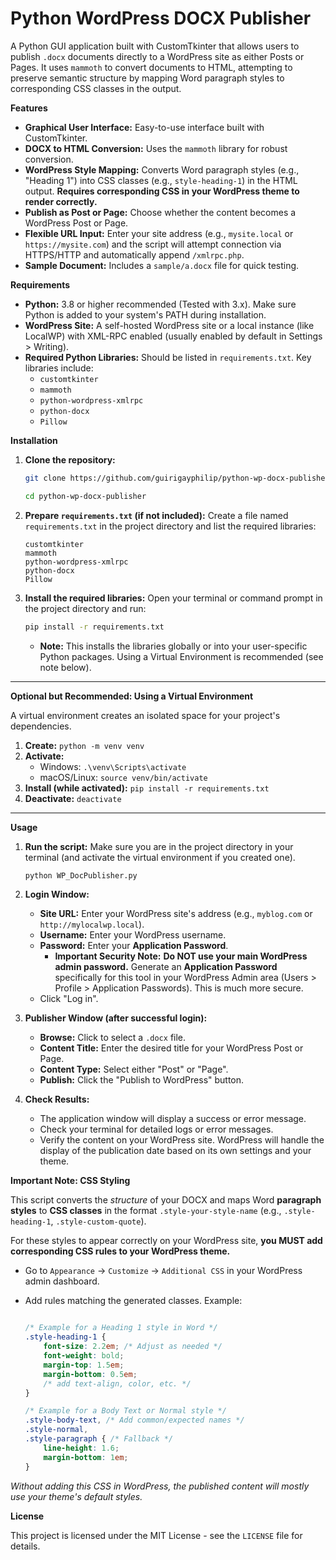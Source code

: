 # Python WordPress DOCX Publisher

A Python GUI application built with CustomTkinter that allows users to publish `.docx` documents directly to a WordPress site as either Posts or Pages. It uses `mammoth` to convert documents to HTML, attempting to preserve semantic structure by mapping Word paragraph styles to corresponding CSS classes in the output.

**Features**

*   **Graphical User Interface:** Easy-to-use interface built with CustomTkinter.
*   **DOCX to HTML Conversion:** Uses the `mammoth` library for robust conversion.
*   **WordPress Style Mapping:** Converts Word paragraph styles (e.g., "Heading 1") into CSS classes (e.g., `style-heading-1`) in the HTML output. **Requires corresponding CSS in your WordPress theme to render correctly.**
*   **Publish as Post or Page:** Choose whether the content becomes a WordPress Post or Page.
*   **Flexible URL Input:** Enter your site address (e.g., `mysite.local` or `https://mysite.com`) and the script will attempt connection via HTTPS/HTTP and automatically append `/xmlrpc.php`.
*   **Sample Document:** Includes a `sample/a.docx` file for quick testing.

**Requirements**

*   **Python:** 3.8 or higher recommended (Tested with 3.x). Make sure Python is added to your system's PATH during installation.
*   **WordPress Site:** A self-hosted WordPress site or a local instance (like LocalWP) with XML-RPC enabled (usually enabled by default in Settings > Writing).
*   **Required Python Libraries:** Should be listed in `requirements.txt`. Key libraries include:
    *   `customtkinter`
    *   `mammoth`
    *   `python-wordpress-xmlrpc`
    *   `python-docx`
    *   `Pillow`

**Installation**

1.  **Clone the repository:**
    ```bash
    git clone https://github.com/guirigayphilip/python-wp-docx-publisher.git

    cd python-wp-docx-publisher
    ```

2.  **Prepare `requirements.txt` (if not included):**
    Create a file named `requirements.txt` in the project directory and list the required libraries:
    ```
    customtkinter
    mammoth
    python-wordpress-xmlrpc
    python-docx
    Pillow
    ```

3.  **Install the required libraries:**
    Open your terminal or command prompt in the project directory and run:
    ```bash
    pip install -r requirements.txt
    ```
    *   **Note:** This installs the libraries globally or into your user-specific Python packages. Using a Virtual Environment is recommended (see note below).

---

**Optional but Recommended: Using a Virtual Environment**

A virtual environment creates an isolated space for your project's dependencies.

1.  **Create:** `python -m venv venv`
2.  **Activate:**
    *   Windows: `.\venv\Scripts\activate`
    *   macOS/Linux: `source venv/bin/activate`
3.  **Install (while activated):** `pip install -r requirements.txt`
4.  **Deactivate:** `deactivate`

---

**Usage**

1.  **Run the script:**
    Make sure you are in the project directory in your terminal (and activate the virtual environment if you created one).
    ```bash
    python WP_DocPublisher.py
    ```

2.  **Login Window:**
    *   **Site URL:** Enter your WordPress site's address (e.g., `myblog.com` or `http://mylocalwp.local`).
    *   **Username:** Enter your WordPress username.
    *   **Password:** Enter your **Application Password**.
        *   **Important Security Note:** **Do NOT use your main WordPress admin password.** Generate an **Application Password** specifically for this tool in your WordPress Admin area (Users > Profile > Application Passwords). This is much more secure.
    *   Click "Log in".

3.  **Publisher Window (after successful login):**
    *   **Browse:** Click to select a `.docx` file.
    *   **Content Title:** Enter the desired title for your WordPress Post or Page.
    *   **Content Type:** Select either "Post" or "Page".
    *   **Publish:** Click the "Publish to WordPress" button.

4.  **Check Results:**
    *   The application window will display a success or error message.
    *   Check your terminal for detailed logs or error messages.
    *   Verify the content on your WordPress site. WordPress will handle the display of the publication date based on its own settings and your theme.

**Important Note: CSS Styling**

This script converts the _structure_ of your DOCX and maps Word **paragraph styles** to **CSS classes** in the format `.style-your-style-name` (e.g., `.style-heading-1`, `.style-custom-quote`).

For these styles to appear correctly on your WordPress site, **you MUST add corresponding CSS rules to your WordPress theme.**

*   Go to `Appearance` -> `Customize` -> `Additional CSS` in your WordPress admin dashboard.
*   Add rules matching the generated classes. Example:

    ```css

    /* Example for a Heading 1 style in Word */
    .style-heading-1 {
        font-size: 2.2em; /* Adjust as needed */
        font-weight: bold;
        margin-top: 1.5em;
        margin-bottom: 0.5em;
        /* add text-align, color, etc. */
    }

    /* Example for a Body Text or Normal style */
    .style-body-text, /* Add common/expected names */
    .style-normal,
    .style-paragraph { /* Fallback */
        line-height: 1.6;
        margin-bottom: 1em;
    }
    ```

_Without adding this CSS in WordPress, the published content will mostly use your theme's default styles._

**License**

This project is licensed under the MIT License - see the `LICENSE` file for details.
